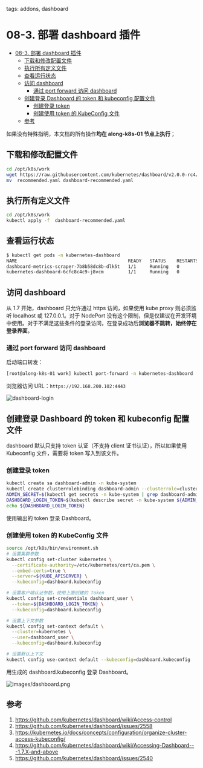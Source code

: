 tags: addons, dashboard

# 08-3. 部署 dashboard 插件

<!-- TOC -->

- [08-3. 部署 dashboard 插件](#08-3-部署-dashboard-插件)
    - [下载和修改配置文件](#下载和修改配置文件)
    - [执行所有定义文件](#执行所有定义文件)
    - [查看运行状态](#查看运行状态)
    - [访问 dashboard](#访问-dashboard)
        - [通过 port forward 访问 dashboard](#通过-port-forward-访问-dashboard)
    - [创建登录 Dashboard 的 token 和 kubeconfig 配置文件](#创建登录-dashboard-的-token-和-kubeconfig-配置文件)
        - [创建登录 token](#创建登录-token)
        - [创建使用 token 的 KubeConfig 文件](#创建使用-token-的-kubeconfig-文件)
    - [参考](#参考)

<!-- /TOC -->

如果没有特殊指明，本文档的所有操作**均在 along-k8s-01 节点上执行**；

## 下载和修改配置文件

``` bash
cd /opt/k8s/work
wget https://raw.githubusercontent.com/kubernetes/dashboard/v2.0.0-rc4/aio/deploy/recommended.yaml
mv  recommended.yaml dashboard-recommended.yaml
```

## 执行所有定义文件

``` bash
cd /opt/k8s/work
kubectl apply -f  dashboard-recommended.yaml
```

## 查看运行状态

``` bash
$ kubectl get pods -n kubernetes-dashboard 
NAME                                         READY   STATUS    RESTARTS   AGE
dashboard-metrics-scraper-7b8b58dc8b-dlk5t   1/1     Running   0          70s
kubernetes-dashboard-6cfc8c4c9-j8vcm         1/1     Running   0          70s
```

## 访问 dashboard

从 1.7 开始，dashboard 只允许通过 https 访问，如果使用 kube proxy 则必须监听 localhost 或 127.0.0.1。对于 NodePort 没有这个限制，但是仅建议在开发环境中使用。对于不满足这些条件的登录访问，在登录成功后**浏览器不跳转，始终停在登录界面**。

### 通过 port forward 访问 dashboard

启动端口转发：

``` bash
[root@along-k8s-01 work] kubectl port-forward -n kubernetes-dashboard  svc/kubernetes-dashboard 4443:443 --address 0.0.0.0
```

浏览器访问 URL：`https://192.168.200.102:4443`

![dashboard-login](./images/dashboard-login.png)

## 创建登录 Dashboard 的 token 和 kubeconfig 配置文件

dashboard 默认只支持 token 认证（不支持 client 证书认证），所以如果使用 Kubeconfig 文件，需要将 token 写入到该文件。

### 创建登录 token

``` bash
kubectl create sa dashboard-admin -n kube-system
kubectl create clusterrolebinding dashboard-admin --clusterrole=cluster-admin --serviceaccount=kube-system:dashboard-admin
ADMIN_SECRET=$(kubectl get secrets -n kube-system | grep dashboard-admin | awk '{print $1}')
DASHBOARD_LOGIN_TOKEN=$(kubectl describe secret -n kube-system ${ADMIN_SECRET} | grep -E '^token' | awk '{print $2}')
echo ${DASHBOARD_LOGIN_TOKEN}
```

使用输出的 token 登录 Dashboard。

### 创建使用 token 的 KubeConfig 文件

``` bash
source /opt/k8s/bin/environment.sh
# 设置集群参数
kubectl config set-cluster kubernetes \
  --certificate-authority=/etc/kubernetes/cert/ca.pem \
  --embed-certs=true \
  --server=${KUBE_APISERVER} \
  --kubeconfig=dashboard.kubeconfig

# 设置客户端认证参数，使用上面创建的 Token
kubectl config set-credentials dashboard_user \
  --token=${DASHBOARD_LOGIN_TOKEN} \
  --kubeconfig=dashboard.kubeconfig

# 设置上下文参数
kubectl config set-context default \
  --cluster=kubernetes \
  --user=dashboard_user \
  --kubeconfig=dashboard.kubeconfig

# 设置默认上下文
kubectl config use-context default --kubeconfig=dashboard.kubeconfig
```

用生成的 dashboard.kubeconfig 登录 Dashboard。

![images/dashboard.png](images/dashboard.png)

## 参考

1. https://github.com/kubernetes/dashboard/wiki/Access-control
2. https://github.com/kubernetes/dashboard/issues/2558
3. https://kubernetes.io/docs/concepts/configuration/organize-cluster-access-kubeconfig/
4. https://github.com/kubernetes/dashboard/wiki/Accessing-Dashboard---1.7.X-and-above
5. https://github.com/kubernetes/dashboard/issues/2540
